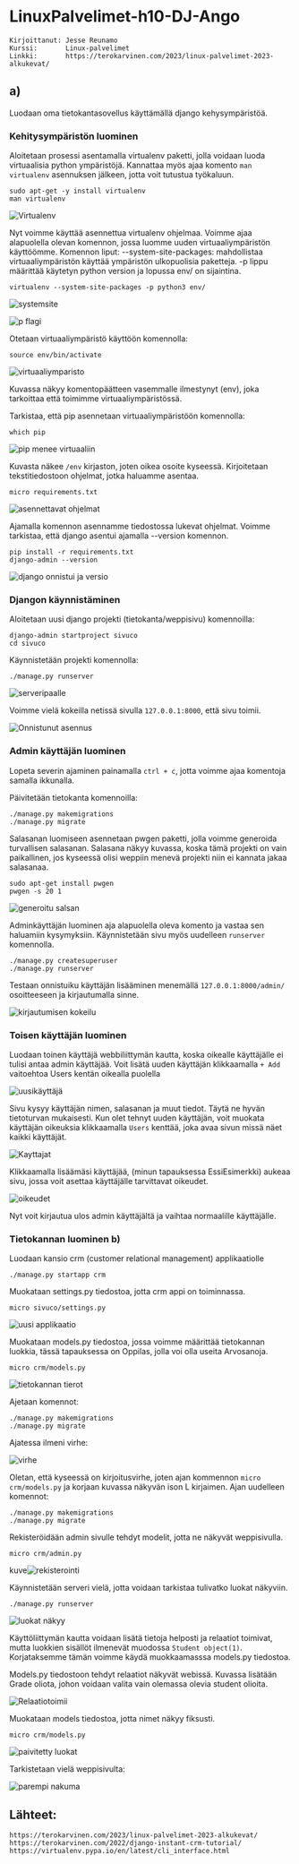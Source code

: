 # LinuxPalvelimet-h10-DJ-Ango
    Kirjoittanut: Jesse Reunamo
    Kurssi:       Linux-palvelimet
    Linkki:       https://terokarvinen.com/2023/linux-palvelimet-2023-alkukevat/

## a)
Luodaan oma tietokantasovellus käyttämällä django kehysympäristöä.

### Kehitysympäristön luominen
Aloitetaan prosessi asentamalla virtualenv paketti, jolla voidaan luoda virtuaalisia python ympäristöjä. Kannattaa myös ajaa komento `man virtualenv` asennuksen jälkeen, jotta voit tutustua työkaluun.

    sudo apt-get -y install virtualenv
    man virtualenv

![Virtualenv](https://user-images.githubusercontent.com/112503770/221422648-8e97f427-cdea-4dc9-9b06-95afeb6e3957.png)


Nyt voimme käyttää asennettua virtualenv ohjelmaa. Voimme ajaa alapuolella olevan komennon, jossa luomme uuden virtuaaliympäristön käyttöömme. Komennon liput: --system-site-packages: mahdollistaa virtuaaliympäristön käyttää ympäristön ulkopuolisia paketteja.  -p lippu määrittää käytetyn python version ja lopussa env/ on sijaintina. 

    virtualenv --system-site-packages -p python3 env/
    
![systemsite](https://user-images.githubusercontent.com/112503770/221422633-8c312bcf-d9ae-4ef9-b81b-b7694496dfee.png)

![p flagi](https://user-images.githubusercontent.com/112503770/221422636-d83a8019-f674-45dd-9afe-7260fa6459a4.png)


Otetaan virtuaaliympäristö käyttöön komennolla:

    source env/bin/activate
    
![virtuaaliymparisto](https://user-images.githubusercontent.com/112503770/221422684-b5a978b6-ded8-4411-9d0e-6e048a9b3fb4.png)

Kuvassa näkyy komentopäätteen vasemmalle ilmestynyt (env), joka tarkoittaa että toimimme virtuaaliympäristössä.

Tarkistaa, että pip asennetaan virtuaaliympäristöön komennolla:

    which pip
    
![pip menee virtuaaliin](https://user-images.githubusercontent.com/112503770/221422736-f58d1401-bd3e-42b6-a0cc-2398e4782412.png)

Kuvasta näkee `/env` kirjaston, joten oikea osoite kyseessä. Kirjoitetaan tekstitiedostoon ohjelmat, jotka haluamme asentaa.

    micro requirements.txt
    
![asennettavat ohjelmat](https://user-images.githubusercontent.com/112503770/221422797-edf291f6-4050-4c3a-a137-543a3730884a.png)
   
Ajamalla komennon asennamme tiedostossa lukevat ohjelmat. Voimme tarkistaa, että django asentui ajamalla --version komennon.

    pip install -r requirements.txt
    django-admin --version
    
![django onnistui ja versio](https://user-images.githubusercontent.com/112503770/221422767-619086f1-5dd1-4afe-b964-26e6df8a8cc8.png)

### Djangon käynnistäminen  
Aloitetaan uusi django projekti (tietokanta/weppisivu) komennoilla:

    django-admin startproject sivuco
    cd sivuco
    
Käynnistetään projekti komennolla:

    ./manage.py runserver
    
![serveripaalle](https://user-images.githubusercontent.com/112503770/221422903-9e2a1039-18c2-4e36-bc8c-2ea3647eb6d0.png)

Voimme vielä kokeilla netissä sivulla `127.0.0.1:8000`, että sivu toimii.

![Onnistunut asennus](https://user-images.githubusercontent.com/112503770/221423730-a99205fc-1639-4427-84de-4dde215bdbc9.png)

 ### Admin käyttäjän luominen
Lopeta severin ajaminen painamalla `ctrl + c`, jotta voimme ajaa komentoja samalla ikkunalla.

Päivitetään tietokanta komennoilla:

    ./manage.py makemigrations
    ./manage.py migrate

Salasanan luomiseen asennetaan pwgen paketti, jolla voimme generoida turvallisen salasanan. Salasana näkyy kuvassa, koska tämä projekti on vain paikallinen, jos kyseessä olisi weppiin menevä projekti niin ei kannata jakaa salasanaa.

    sudo apt-get install pwgen
    pwgen -s 20 1
    
![generoitu salsan](https://user-images.githubusercontent.com/112503770/221422923-6a572ac7-f708-4181-be1e-5a67ae299b32.png)
  
Adminkäyttäjän luominen aja alapuolella oleva komento ja vastaa sen haluamiin kysymyksiin. Käynnistetään sivu myös uudelleen `runserver` komennolla.

    ./manage.py createsuperuser
    ./manage.py runserver
    
Testaan onnistuiku käyttäjän lisääminen menemällä `127.0.0.1:8000/admin/` osoitteeseen ja kirjautumalla sinne.

![kirjautumisen kokeilu](https://user-images.githubusercontent.com/112503770/221422990-ad539c87-7636-40f2-8f8e-ea5a32d9480d.png)

### Toisen käyttäjän luominen

Luodaan toinen käyttäjä webbiliittymän kautta, koska oikealle käyttäjälle ei tulisi antaa admin käyttäjää. Voit lisätä uuden käyttäjän klikkaamalla `+ Add` vaitoehtoa Users kentän oikealla puolella

![uusikäyttäjä](https://user-images.githubusercontent.com/112503770/221423841-c448e607-791a-4a8c-bb8b-d34b21559d03.png)

Sivu kysyy käyttäjän nimen, salasanan ja muut tiedot. Täytä ne hyvän tietoturvan mukaisesti. Kun olet tehnyt uuden käyttäjän, voit muokata käyttäjän oikeuksia klikkaamalla `Users` kenttää, joka avaa sivun missä näet kaikki käyttäjät.

![Kayttajat](https://user-images.githubusercontent.com/112503770/221423045-ceff6bdf-d15b-4c75-bdeb-49e1965f6773.png)

Klikkaamalla lisäämäsi käyttäjää, (minun tapauksessa EssiEsimerkki) aukeaa sivu, jossa voit asettaa käyttäjälle tarvittavat oikeudet. 

![oikeudet](https://user-images.githubusercontent.com/112503770/221423022-8e106238-9a92-44d8-bec8-6f16e11e3170.png)

Nyt voit kirjautua ulos admin käyttäjältä ja vaihtaa normaalille käyttäjälle.

### Tietokannan luominen b)
Luodaan kansio crm (customer relational management) applikaatiolle

    ./manage.py startapp crm

Muokataan settings.py tiedostoa, jotta crm appi on toiminnassa.

    micro sivuco/settings.py
    
![uusi applikaatio](https://user-images.githubusercontent.com/112503770/221423064-3e4c8768-4214-4fa3-ada6-e5e2e2f6772f.png)

Muokataan models.py tiedostoa, jossa voimme määrittää tietokannan luokkia, tässä tapauksessa on Oppilas, jolla voi olla useita Arvosanoja.

    micro crm/models.py

![tietokannan tierot](https://user-images.githubusercontent.com/112503770/221423158-6f8f3005-c2d2-4ce0-8050-97cfd2771d01.png)

Ajetaan komennot:

    ./manage.py makemigrations
    ./manage.py migrate
    
Ajatessa ilmeni virhe:

![virhe](https://user-images.githubusercontent.com/112503770/221423076-841735c5-9c78-4004-8a29-971a2e16728c.png)

Oletan, että kyseessä on kirjoitusvirhe, joten ajan kommennon `micro crm/models.py` ja korjaan kuvassa näkyvän ison L kirjaimen. Ajan uudelleen komennot:
    
    ./manage.py makemigrations
    ./manage.py migrate

Rekisteröidään admin sivulle tehdyt modelit, jotta ne näkyvät weppisivulla.

    micro crm/admin.py
    
kuve![rekisterointi](https://user-images.githubusercontent.com/112503770/221423122-a12035dd-36c5-4cf6-9493-c8aa3ec9c99b.png)


Käynnistetään serveri vielä, jotta voidaan tarkistaa tulivatko luokat näkyviin.
    
    ./manage.py runserver
    
![luokat näkyy](https://user-images.githubusercontent.com/112503770/221423244-90d1e98b-a4c6-46bf-ad70-540dca22c25d.png)

Käyttöliittymän kautta voidaan lisätä tietoja helposti ja relaatiot toimivat, mutta luokkien sisällöt ilmenevät muodossa `Student object(1)`. Korjataksemme tämän voimme käydä muokkaamasssa models.py tiedostoa.

Models.py tiedostoon tehdyt relaatiot näkyvät webissä. Kuvassa lisätään Grade oliota, johon voidaan valita vain olemassa olevia student olioita.

![Relaatiotoimii](https://user-images.githubusercontent.com/112503770/221423253-8edf7c61-4193-4b23-8e60-d686607679b7.png)

Muokataan models tiedostoa, jotta nimet näkyy fiksusti.

    micro crm/models.py
    
![paivitetty luokat](https://user-images.githubusercontent.com/112503770/221423288-5f756c98-4936-4ecc-a594-32c4fd360f6f.png)

Tarkistetaan vielä weppisivulta:

![parempi nakuma](https://user-images.githubusercontent.com/112503770/221423302-98437166-17bc-498f-9269-c61c5512ebb7.png)

## Lähteet:

    https://terokarvinen.com/2023/linux-palvelimet-2023-alkukevat/
    https://terokarvinen.com/2022/django-instant-crm-tutorial/
    https://virtualenv.pypa.io/en/latest/cli_interface.html
